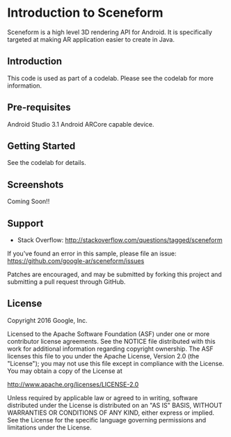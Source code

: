 Introduction to Sceneform
============

Sceneform is a high level 3D rendering API for Android.  It is
specifically targeted at making AR application easier to create in
Java.

Introduction
------------

This code is used as part of a codelab.  Please see the codelab
for more information.

Pre-requisites
--------------

Android Studio 3.1
Android ARCore capable device.

Getting Started
---------------

See the codelab for details.

Screenshots
-----------

Coming Soon!!

Support
-------

- Stack Overflow: http://stackoverflow.com/questions/tagged/sceneform

If you've found an error in this sample, please file an issue:
https://github.com/google-ar/sceneform/issues

Patches are encouraged, and may be submitted by forking this project and
submitting a pull request through GitHub.

License
-------

Copyright 2016 Google, Inc.

Licensed to the Apache Software Foundation (ASF) under one or more contributor
license agreements.  See the NOTICE file distributed with this work for
additional information regarding copyright ownership.  The ASF licenses this
file to you under the Apache License, Version 2.0 (the "License"); you may not
use this file except in compliance with the License.  You may obtain a copy of
the License at

  http://www.apache.org/licenses/LICENSE-2.0

Unless required by applicable law or agreed to in writing, software
distributed under the License is distributed on an "AS IS" BASIS, WITHOUT
WARRANTIES OR CONDITIONS OF ANY KIND, either express or implied.  See the
License for the specific language governing permissions and limitations under
the License.
